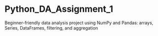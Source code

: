 # Python_DA_Assignment_1
Beginner-friendly data analysis project using NumPy and Pandas: arrays, Series, DataFrames, filtering, and aggregation
